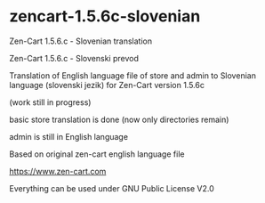 # zencart-1.5.6c-slovenian

Zen-Cart 1.5.6.c - Slovenian translation

Zen-Cart 1.5.6.c - Slovenski prevod


Translation of English language file of store and admin to Slovenian language (slovenski jezik) for Zen-Cart version 1.5.6c

(work still in progress)

basic store translation is done (now only directories remain)

admin is still in English language

Based on original zen-cart english language file 

https://www.zen-cart.com


Everything can be used under GNU Public License V2.0
